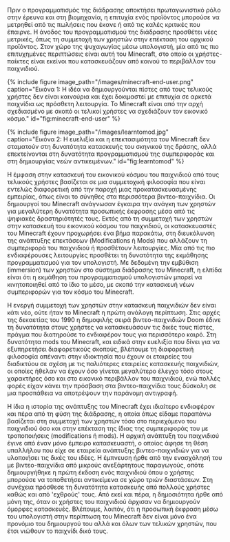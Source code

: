 Πριν ο προγραμματισμός της διάδρασης αποκτήσει πρωταγωνιστικό ρόλο στην
έρευνα και στη βιομηχανία, η επιτυχία ενός προϊόντος μπορούσε να
μετρηθεί από τις πωλήσεις που έκανε ή από τις καλές κριτικές που
έπαιρνε. Η άνοδος του προγραμματισμού της διάδρασης προσθέτει νέες
μετρικές, όπως τη συμμετοχή των χρηστών στην επέκταση του αρχικού
προϊόντος. Στον χώρο της ψυχαγωγίας μέσω υπολογιστή, μία από τις πιο
επιτυχημένες περιπτώσεις είναι αυτή του Minecraft, στο οποίο οι
χρήστες-παίκτες είναι εκείνοι που κατασκευάζουν από κοινού το περιβάλλον
του παιχνιδιού.

{% include figure image_path="/images/minecraft-end-user.png" caption="Εικόνα 1: Η ιδέα να δημιουργούνται πίστες από τους τελικούς χρήστες δεν είναι καινούρια και έχει δοκιμαστεί με επιτυχία σε αρκετά παιχνίδια ως πρόσθετη λειτουργία. Το Minecraft είναι από την αρχή σχεδιασμένο με σκοπό οι τελικοί χρήστες να σχεδιάζουν τον εικονικό κόσμο." id="fig:minecraft-end-user" %}

{% include figure image_path="/images/learntomod.jpg" caption="Εικόνα 2: Η ευελιξία και η επεκτασιμότητα του Minecraft δεν σταματούν στη δυνατότητα κατασκευής του σκηνικού της δράσης, αλλά επεκτείνονται στη δυνατότητα προγραμματισμού της συμπεριφοράς και στη δημιουργίας νεών αντικειμένων." id="fig:learntomod" %}

Η έμφαση στην κατασκευή του εικονικού κόσμου του παιχνιδιού από τους
τελικούς χρήστες βασίζεται σε μια συμμετοχική φιλοσοφία που είναι
εντελώς διαφορετική από την παροχή μιας προκατασκευασμένης εμπειρίας,
όπως είναι το σύνηθες στα περισσότερα βιντεο-παιχνίδια. Οι δημιουργοί
του Minecraft ανάγνωσαν έγκαιρα την ανάγκη των χρηστών για μεγαλύτερη
δυνατότητα προσωπικής έκφρασης μέσα από τις ψηφιακές δραστηριότητές
τους. Εκτός από τη συμμετοχή των χρηστών στην κατασκευή του εικονικού
κόσμου του παιχνιδιού, οι κατασκευαστές του Minecraft έχουν προχωρήσει
ένα βήμα παρακάτω, στη διευκόλυνση της ανάπτυξης επεκτάσεων
(Modifications ή Mods) που αλλάζουν τη συμπεριφορά του παιχνιδιού ή
προσθέτουν λειτουργίες. Μία από τις πιο ενδιαφέρουσες λειτουργίες
προσθέτει τη δυνατότητα της εκμάθησης προγραμματισμού για τον
υπολογιστή. Με δεδομένη την εμβύθιση (immersion) των χρηστών στο σύστημα
διάδρασης του Minecraft, η ελπίδα είναι ότι η εκμάθηση του
προγραμματισμού υπολογιστών μπορεί να κινητοποιηθεί από το ίδιο το μέσο,
με σκοπό την κατασκευή νέων συμπεριφορών για τον κόσμο του Minecraft.

Η ενεργή συμμετοχή των χρηστών στην κατασκευή παιχνιδιών δεν είναι κάτι
νέο, ούτε ήταν το Minecraft η πρώτη ανάλογη περίπτωση. Στις αρχές της
δεκαετίας του 1990 η δημοφιλής σειρά βιντεο-παιχνιδιών Doom έδινε τη
δυνατότητα στους χρήστες να κατασκευάσουν τις δικές τους πίστες, πράγμα
που διατηρούσε το ενδιαφέρον τους για περισσότερο καιρό. Στη δυνατότητα
mods του Minecraft, και ειδικά στην ευελιξία που δίνει για να
εξυπηρετήσει διαφορετικούς σκοπούς, βλέπουμε τη διαφορετική φιλοσοφία
απέναντι στην ιδιοκτησία που έχουν οι εταιρείες του διαδικτύου σε σχέση
με τις παλιότερες εταιρείες κατασκευής παιχνιδιών, οι οποίες ήθελαν να
έχουν όσο γίνεται μεγαλύτερο έλεγχο τόσο στους χαρακτήρες όσο και στο
εικονικό περιβάλλον του παιχνιδιού, ενώ πολλές φορές είχαν κάνει την
πρόσβαση στα βιντεο-παιχνίδια τους δύσκολη σε μια προσπάθεια να
αποτρέψουν την παράνομη αντιγραφή.

Η ίδια η ιστορία της ανάπτυξης του Minecraft έχει ιδιαίτερο ενδιαφέρον
και πέρα από τη φύση της διάδρασης, η οποία όπως είδαμε παραπάνω
βασίζεται στη συμμετοχή των χρηστών τόσο στο περιεχόμενο του παιχνιδιού
όσο και στην επέκταση της ίδιας της συμπεριφοράς του με τροποποιήσεις
(modifications ή mods). Η αρχική ανάπτυξη του παιχνιδιού έγινε από έναν
μόνο έμπειρο κατασκευαστή, ο οποίος άφησε τη θέση υπαλλήλου που είχε σε
εταιρεία ανάπτυξης βιντεο-παιχνιδιών για να υλοποιήσει τις δικές του
ιδέες. Η έμπνευση ήρθε από την ενασχόλησή του με βιντεο-παιχνίδια από
μικρούς ανεξάρτητους παραγωγούς, οπότε δημιουργήθηκε η πρώτη έκδοση ενός
παιχνιδιού όπου ο χρήστης μπορούσε να τοποθετήσει αντικείμενα σε χώρο
τριών διαστάσεων. Στη συνέχεια πρόσθεσε τη δυνατότητα κατασκευής από
πολλούς χρήστες καθώς και από 'εχθρούς' τους. Από εκεί και πέρα, η
δημοσιότητα ήρθε από μόνη της, όταν οι χρήστες του παιχνιδιού άρχισαν να
δημιουργούν όμορφες κατασκευές. Βλέπουμε, λοιπόν, ότι η προσωπική
έκφραση μέσω του υπολογιστή στην περίπτωση του Minecraft δεν είναι μόνο
ένα προνόμιο του δημιουργού του αλλά και όλων των τελικών χρηστών, που
έτσι νιώθουν το παιχνίδι δικό τους.
